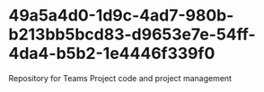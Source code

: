 # 49a5a4d0-1d9c-4ad7-980b-b213bb5bcd83-d9653e7e-54ff-4da4-b5b2-1e4446f339f0
Repository for Teams Project code and project management
